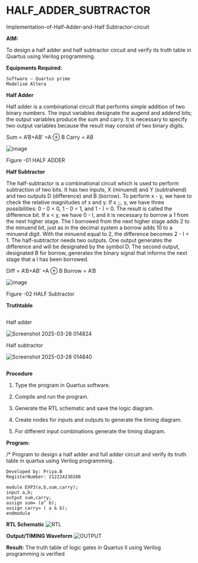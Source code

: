# HALF_ADDER_SUBTRACTOR

Implementation-of-Half-Adder-and-Half Subtractor-circuit

**AIM:**

To design a half adder and half subtractor circuit and verify its truth table in Quartus using Verilog programming.

**Equipments Required:**
```
Software – Quartus prime
Modelism Altera

```
**Half Adder**

Half adder is a combinational circuit that performs simple addition of two binary numbers. The input variables designate the augend and addend bits; the output variables produce the sum and carry. It is necessary to specify two output variables because the result may consist of two binary digits.

Sum = A’B+AB’ =A ⊕ B Carry = AB

![image](https://github.com/naavaneetha/HALF_ADDER_SUBTRACTOR/assets/154305477/bd4a0b2c-cdbc-4184-ab08-81578f121e1f)

Figure -01 HALF ADDER

**Half Subtractor**

The half-subtractor is a combinational circuit which is used to perform subtraction of two bits. It has two inputs, X (minuend) and Y (subtrahend) and two outputs D (difference) and B (borrow). To perform x - y, we have to check the relative magnitudes of x and y. If x ;;, y, we have three possibilities: 0 - 0 = 0, 1 - 0 = 1, and 1 - I = 0. The result is called the difference bit. If x < y, we have 0 - I, and it is necessary to borrow a 1 from the next higher stage. The I borrowed from the next higher stage adds 2 to the minuend bit, just as in the decimal system a borrow adds 10 to a minuend digit. With the minuend equal to 2, the difference becomes 2 - I = 1. The half-subtractor needs two outputs. One output generates the difference and will be designated by the symbol D. The second output, designated B for borrow, generates the binary signal that informs the next stage that a I has been borrowed. 

Diff = A’B+AB’ =A ⊕ B
Borrow = A’B

 ![image](https://github.com/naavaneetha/HALF_ADDER_SUBTRACTOR/assets/154305477/d76b099c-513f-4e7c-843a-e2fd028a531a)

Figure -02 HALF Subtractor

**Truthtable**
```
```
Half adder

![Screenshot 2025-03-28 014824](https://github.com/user-attachments/assets/86b759d7-6215-422a-8171-ae641aff2bb1)


Half subtractor 

![Screenshot 2025-03-28 014840](https://github.com/user-attachments/assets/a46b59f6-e739-42ab-88a9-585e9877f469)
 ```
 ```



**Procedure**

1.	Type the program in Quartus software.

2.	Compile and run the program.

3.	Generate the RTL schematic and save the logic diagram.

4.	Create nodes for inputs and outputs to generate the timing diagram.

5.	For different input combinations generate the timing diagram.


**Program:**

/* Program to design a half adder and full adder circuit and verify its truth table in quartus using Verilog programming.
```
Developed by: Priya.B
RegisterNumber: 212224230208
```
```
module EXP3(a,b,sum,carry);
input a,b;
output sum,carry;
assign sum= (a^ b);
assign carry= ( a & b);
endmodule

```


**RTL Schematic**
![RTL](https://github.com/user-attachments/assets/59ace306-39d4-4cfa-86f2-5e25213d2ec5)

**Output/TIMING Waveform**
![OUTPUT](https://github.com/user-attachments/assets/f294b0af-be43-489d-bf00-be82242fa2b2)

**Result:**
The truth table of logic gates in Quartus II using Verilog programming is verified

